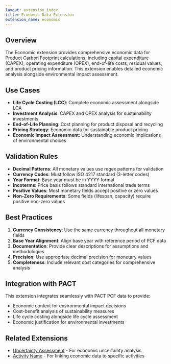 ```yaml
---
layout: extension_index
title: Economic Data Extension
extension_name: economic
---
```

## Overview

The Economic extension provides comprehensive economic data for Product Carbon Footprint calculations, including capital expenditure (CAPEX), operating expenditure (OPEX), end-of-life costs, residual values, and product pricing information. This extension enables detailed economic analysis alongside environmental impact assessment.

## Use Cases

- **Life Cycle Costing (LCC)**: Complete economic assessment alongside LCA
- **Investment Analysis**: CAPEX and OPEX analysis for sustainability investments
- **End-of-Life Planning**: Cost planning for product disposal and recycling
- **Pricing Strategy**: Economic data for sustainable product pricing
- **Economic Impact Assessment**: Understanding economic implications of environmental choices

## Validation Rules

- **Decimal Patterns**: All monetary values use regex patterns for validation
- **Currency Codes**: Must follow ISO 4217 standard (3-letter codes)
- **Year Format**: Base year must be in YYYY format
- **Incoterms**: Price basis follows standard international trade terms
- **Positive Values**: Most monetary fields accept positive or zero values
- **Non-Zero Requirements**: Some fields (lifespan, capacity) require positive non-zero values

## Best Practices

1. **Currency Consistency**: Use the same currency throughout all monetary fields
2. **Base Year Alignment**: Align base year with reference period of PCF data
3. **Documentation**: Provide clear descriptions for assumptions and methodologies
4. **Precision**: Use appropriate decimal precision for monetary values
5. **Completeness**: Include relevant cost categories for comprehensive analysis

## Integration with PACT

This extension integrates seamlessly with PACT PCF data to provide:
- Economic context for environmental impact decisions
- Cost-benefit analysis of sustainability measures
- Life cycle costing alongside life cycle assessment
- Economic justification for environmental investments

## Related Extensions

- [Uncertainty Assessment](../../uncertaintyAssessment/index) - For economic uncertainty analysis
- [Activity Name](../../activityName/index) - For linking economic data to specific activities
